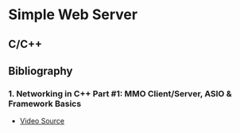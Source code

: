 # Simple Web Server

## C/C++

## Bibliography

### 1. Networking in C++ Part #1: MMO Client/Server, ASIO & Framework Basics 
* [Video Source](https://youtu.be/2hNdkYInj4g?t=1378)